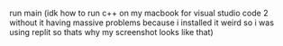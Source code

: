 run main
(idk how to run c++ on my macbook for visual studio code 2 without it having massive problems because i installed it weird so i was using replit so thats why my screenshot looks like that)